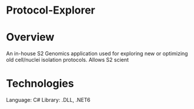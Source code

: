 # Protocol-Explorer

# Overview 
An in-house S2 Genomics application used for exploring new or optimizing old cell/nuclei isolation protocols. Allows S2 scient

# Technologies 
Language: C#
Library: .DLL, .NET6

